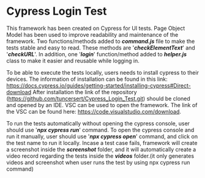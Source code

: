 # Cypress Login Test 
This framework has been created on Cypress for UI tests. Page Object Model has been used to improve readability and maintenance of the framework. 
Two functions/methods added to ***command.js*** file to make the tests stable and easy to read. These methods are '***checkElementText***' and '***checkURL***'. 
In addition, one '**_login_**' function/method added to _**helper.js**_ class to make it easier and reusable while logging in.

To be able to execute the tests locally, users needs to install cypress to their devices. 
The information of installation can be found in this link: https://docs.cypress.io/guides/getting-started/installing-cypress#Direct-download
After installation the link of the repository (https://github.com/tuncersert/Cypress_Login_Test.git) should be cloned and opened by an IDE. 
VSC can be used to open the framework. The link of the VSC can be found here: https://code.visualstudio.com/download.

To run the tests automatically without opening the cypress console, user should use '_**npx cypress run**_' command. 
To open the cypress console and run it manually, user should use '**_npx cypress open_**' command, and click on the test name to run it locally.
Incase a test case fails, framework will create a screenshot inside the _**screenshot**_ folder, 
and it will automatically create a video record regarding the tests inside the _**videos**_ folder.(it only generates videos and screenshot when user runs the test by using npx cypress run command)
